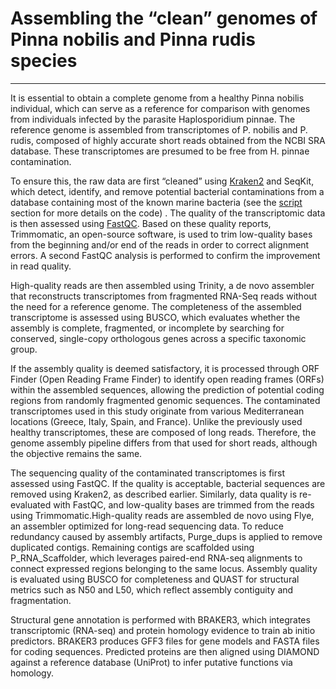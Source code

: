 # Assembling the “clean” genomes of Pinna nobilis and Pinna rudis species
------------------------------------------------------------------------

It is essential to obtain a complete genome from a healthy Pinna nobilis individual, which can serve as a reference for comparison with genomes from individuals infected by the parasite Haplosporidium pinnae.
The reference genome is assembled from transcriptomes of P. nobilis and P. rudis, composed of highly accurate short reads obtained from the NCBI SRA database. These transcriptomes are presumed to be free from H. pinnae contamination.

To ensure this, the raw data are first “cleaned” using [Kraken2](./Kraken_2.md#Kraken2) and SeqKit, which detect, identify, and remove potential bacterial contaminations from a database containing most of the known marine bacteria (see the [script](./Script_classification) section for more details on the code) . The quality of the transcriptomic data is then assessed using [FastQC](./FastQC.md#FastQC). Based on these quality reports, Trimmomatic, an open-source software, is used to trim low-quality bases from the beginning and/or end of the reads in order to correct alignment errors. A second FastQC analysis is performed to confirm the improvement in read quality.

High-quality reads are then assembled using Trinity, a de novo assembler that reconstructs transcriptomes from fragmented RNA-Seq reads without the need for a reference genome. The completeness of the assembled transcriptome is assessed using BUSCO, which evaluates whether the assembly is complete, fragmented, or incomplete by searching for conserved, single-copy orthologous genes across a specific taxonomic group.

If the assembly quality is deemed satisfactory, it is processed through ORF Finder (Open Reading Frame Finder) to identify open reading frames (ORFs) within the assembled sequences, allowing the prediction of potential coding regions from randomly fragmented genomic sequences.
The contaminated transcriptomes used in this study originate from various Mediterranean locations (Greece, Italy, Spain, and France). Unlike the previously used healthy transcriptomes, these are composed of long reads. Therefore, the genome assembly pipeline differs from that used for short reads, although the objective remains the same.

The sequencing quality of the contaminated transcriptomes is first assessed using FastQC. If the quality is acceptable, bacterial sequences are removed using Kraken2, as described earlier. Similarly, data quality is re-evaluated with FastQC, and low-quality bases are trimmed from the reads using Trimmomatic.High-quality reads are assembled de novo using Flye, an assembler optimized for long-read sequencing data. To reduce redundancy caused by assembly artifacts, Purge_dups is applied to remove duplicated contigs. Remaining contigs are scaffolded using P_RNA_Scaffolder, which leverages paired-end RNA-seq alignments to connect expressed regions belonging to the same locus. Assembly quality is evaluated using BUSCO for completeness and QUAST for structural metrics such as N50 and L50, which reflect assembly contiguity and fragmentation.

Structural gene annotation is performed with BRAKER3, which integrates transcriptomic (RNA-seq) and protein homology evidence to train ab initio predictors. BRAKER3 produces GFF3 files for gene models and FASTA files for coding sequences. Predicted proteins are then aligned using DIAMOND against a reference database (UniProt) to infer putative functions via homology.
